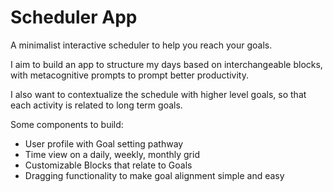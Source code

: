 # Scheduler App

A minimalist interactive scheduler to help you reach your goals. 

I aim to build an app to structure my days based on interchangeable blocks, with metacognitive prompts to prompt better productivity.

I also want to contextualize the schedule with higher level goals, so that each activity is related to long term goals.

Some components to build:

- User profile with Goal setting pathway
- Time view on a daily, weekly, monthly grid
- Customizable Blocks that relate to Goals
- Dragging functionality to make goal alignment simple and easy

